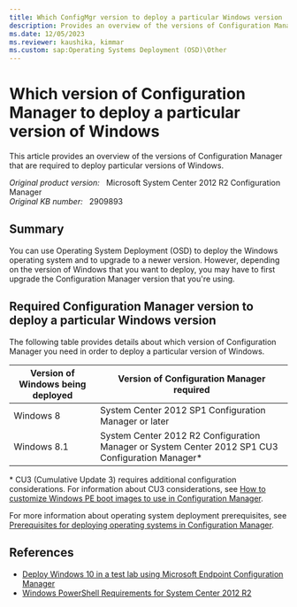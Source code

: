 ```yaml
---
title: Which ConfigMgr version to deploy a particular Windows version
description: Provides an overview of the versions of Configuration Manager that correspond to particular versions of Windows in a Windows installation scenario.
ms.date: 12/05/2023
ms.reviewer: kaushika, kimmar
ms.custom: sap:Operating Systems Deployment (OSD)\Other
---
```

# Which version of Configuration Manager to deploy a particular version of Windows

This article provides an overview of the versions of Configuration Manager that are required to deploy particular versions of Windows.

_Original product version:_ &nbsp; Microsoft System Center 2012 R2 Configuration Manager  
_Original KB number:_ &nbsp; 2909893

## Summary

You can use Operating System Deployment (OSD) to deploy the Windows operating system and to upgrade to a newer version. However, depending on the version of Windows that you want to deploy, you may have to first upgrade the Configuration Manager version that you're using.

## Required Configuration Manager version to deploy a particular Windows version

The following table provides details about which version of Configuration Manager you need in order to deploy a particular version of Windows.

|Version of Windows being deployed| Version of Configuration Manager required |
|---|---|
|Windows 8|System Center 2012 SP1 Configuration Manager or later|
|Windows 8.1|System Center 2012 R2 Configuration Manager or System Center 2012 SP1 CU3 Configuration Manager*|
  
\* CU3 (Cumulative Update 3) requires additional configuration considerations. For information about CU3 considerations, see [How to customize Windows PE boot images to use in Configuration Manager](/previous-versions/system-center/system-center-2012-R2/dn387582(v=technet.10)?redirectedfrom=MSDN).

For more information about operating system deployment prerequisites, see [Prerequisites for deploying operating systems in Configuration Manager](/previous-versions/system-center/system-center-2012-R2/gg682187(v=technet.10)?redirectedfrom=MSDN).

## References

- [Deploy Windows 10 in a test lab using Microsoft Endpoint Configuration Manager](/windows/deployment/windows-10-poc-sc-config-mgr)
- [Windows PowerShell Requirements for System Center 2012 R2](/previous-versions/system-center/system-center-2012-R2/dn281932(v=sc.12)?redirectedfrom=MSDN)

